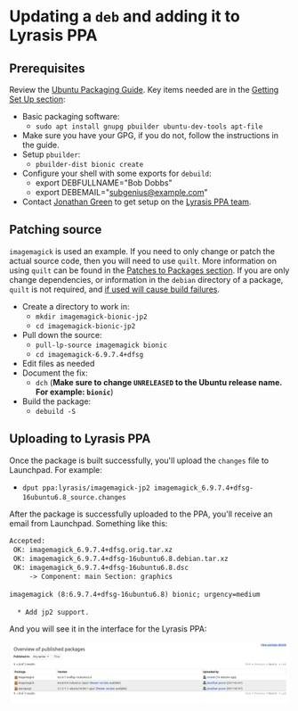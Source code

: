 # Updating a `deb` and adding it to Lyrasis PPA

## Prerequisites

Review the [Ubuntu Packaging Guide](http://packaging.ubuntu.com/html/). Key items needed are in the [Getting Set Up section](http://packaging.ubuntu.com/html/getting-set-up.html):

- Basic packaging software:
  - `sudo apt install gnupg pbuilder ubuntu-dev-tools apt-file`
- Make sure you have your GPG, if you do not, follow the instructions in the guide.
- Setup `pbuilder`:
  - `pbuilder-dist bionic create`
- Configure your shell with some exports for `debuild`:
  - export DEBFULLNAME="Bob Dobbs"
  - export DEBEMAIL="subgenius@example.com"
- Contact [Jonathan Green](https://github.com/jonathangreen) to get setup on the [Lyrasis PPA team](https://launchpad.net/~lyrasis).

## Patching source

`imagemagick` is used an example. If you need to only change or patch the actual source code, then you will need to use `quilt`. More information on using `quilt` can be found in the [Patches to Packages section](http://packaging.ubuntu.com/html/patches-to-packages.html). If you are only change dependencies, or information in the `debian` directory of a package, `quilt` is not required, and [if used will cause build failures](https://stackoverflow.com/questions/29634868/adding-a-file-in-a-quilt-dquilt-patch-patch-applies-correctly-by-hand-but-brea).

- Create a directory to work in:
  - `mkdir imagemagick-bionic-jp2`
  - `cd imagemagick-bionic-jp2`
- Pull down the source:
  - `pull-lp-source imagemagick bionic`
  - `cd imagemagick-6.9.7.4+dfsg`
- Edit files as needed
- Document the fix:
  - `dch` (**Make sure to change `UNRELEASED` to the Ubuntu release name. For example: `bionic`**)
- Build the package:
  - `debuild -S`

## Uploading to Lyrasis PPA

Once the package is built successfully, you'll upload the `changes` file to Launchpad. For example:

- `dput ppa:lyrasis/imagemagick-jp2 imagemagick_6.9.7.4+dfsg-16ubuntu6.8_source.changes`

After the package is successfully uploaded to the PPA, you'll receive an email from Launchpad. Something like this:

```
Accepted:
 OK: imagemagick_6.9.7.4+dfsg.orig.tar.xz
 OK: imagemagick_6.9.7.4+dfsg-16ubuntu6.8.debian.tar.xz
 OK: imagemagick_6.9.7.4+dfsg-16ubuntu6.8.dsc
     -> Component: main Section: graphics

imagemagick (8:6.9.7.4+dfsg-16ubuntu6.8) bionic; urgency=medium

  * Add jp2 support.
```

And you will see it in the interface for the Lyrasis PPA:

![ppa-example](../assets/ppa-example.png)

